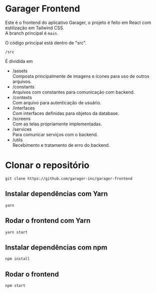 # Garager Frontend

Este é o frontend do aplicativo Garager, o projeto é feito em React com estilização em Tailwind CSS.  
A branch principal é `main`.

O código principal está dentro de "src".

```
/src
```

É dividida em 

- /assets<br>
Composta principalmente de imagens e ícones para uso de outros arquivos.
- /constants<br>
Arquivos com constantes para comunicação com backend.
- /contexts<br>
Com arquivo para autenticação de usuário.
- /interfaces<br>
Com interfaces definidas para objetos da database.
- /screens<br>
Com as telas própriamente implementadas.
- /services<br>
Para comunicar serviços com o backend.
- /utils<br>
Recebimento e tratamento de erro do backend.

# Clonar o repositório
```
git clone https://github.com/garager-inc/garager-frontend
```
## Instalar dependências com Yarn
```
yarn
```
## Rodar o frontend com Yarn
```
yarn start
```
## Instalar dependências com npm
```
npm install
```
## Rodar o frontend
```
npm start
```
